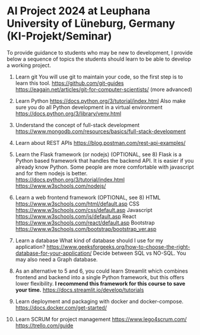 
# AI Project 2024 at Leuphana University of Lüneburg, Germany (KI-Projekt/Seminar)

To provide guidance to students who may be new to development, I provide below a  sequence of topics the students should learn to be able to develop a working project.

 1. Learn git
		 You will use git to maintain your code, so the first step is to learn this tool.
		https://github.com/git-guides
		https://eagain.net/articles/git-for-computer-scientists/ (more advanced)
 2. Learn Python
		https://docs.python.org/3/tutorial/index.html
		Also make sure you do all Python development in a virtual environment https://docs.python.org/3/library/venv.html
 3. Understand the concept of full-stack development
		https://www.mongodb.com/resources/basics/full-stack-development
 4. Learn about REST APIs
		 https://blog.postman.com/rest-api-examples/
 5. Learn the Flask framework (or nodejs) (OPTIONAL, see 8)
		 Flask is a Python based framework that handles the backend API. It is easier if you already know Python. Some people are more comfortable with javascript and for them nodejs is better.
			https://docs.python.org/3/tutorial/index.html
			https://www.w3schools.com/nodejs/
 6. Learn a web frontend framework (OPTIONAL, see 8)
			 HTML https://www.w3schools.com/html/default.asp
			 CSS https://www.w3schools.com/css/default.asp
			 Javascript https://www.w3schools.com/js/default.asp
			 React https://www.w3schools.com/react/default.asp
			 Bootstrap https://www.w3schools.com/bootstrap/bootstrap_ver.asp
 7. Learn a database
			 What kind of database should I use for my application? https://www.geeksforgeeks.org/how-to-choose-the-right-database-for-your-application/ 
			 Decide between SQL vs NO-SQL. You may also need a Graph database.
		 
 8. As an alternative to 5 and 6, you could learn Streamlit which combines frontend and backend into a single Python framework, but this offers lower flexibility. **I recommend this framework for this course to save your time.**
			 https://docs.streamlit.io/develop/tutorials
 9. Learn deployment and packaging with docker and docker-compose.
			 https://docs.docker.com/get-started/
 10. Learn SCRUM for project management
			 https://www.lego4scrum.com/
			 https://trello.com/guide
